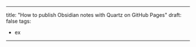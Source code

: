 
---
title: "How to publish Obsidian notes with Quartz on GitHub Pages"
draft: false
tags:
  - ex
---